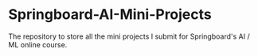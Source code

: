# Springboard-AI-Mini-Projects
The repository to store all the mini projects I submit for Springboard's AI / ML online course.

